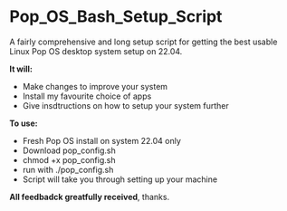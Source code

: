 # Pop_OS_Bash_Setup_Script

A fairly comprehensive and long setup script for getting the best usable Linux Pop OS desktop system setup on 22.04.

**It will:**
- Make changes to improve your system
- Install my favourite choice of apps
- Give insdtructions on how to setup your system further 

**To use:**

- Fresh Pop OS install on system 22.04 only
- Download pop_config.sh
- chmod +x pop_config.sh
- run with ./pop_config.sh
- Script will take you through setting up your machine

**All feedbadck greatfully received**, thanks.
